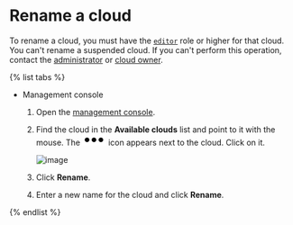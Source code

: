 # Rename a cloud

To rename a cloud, you must have the [`editor`](../../../iam/concepts/access-control/roles.md#editor) role or higher for that cloud. You can't rename a suspended cloud. If you can't perform this operation, contact the [administrator](../../../iam/concepts/access-control/roles.md#admin) or [cloud owner](../../concepts/resources-hierarchy.md#owner).

{% list tabs %}

- Management console

  1. Open the [management console](https://console.cloud.yandex.ru).

  1. Find the cloud in the **Available clouds** list and point to it with the mouse. The ![***](../../../_assets/options.svg) icon appears next to the cloud. Click on it.

      ![image](../../../_assets/iam/cloud-actions.png)

  1. Click **Rename**.

  1. Enter a new name for the cloud and click **Rename**.

{% endlist %}

